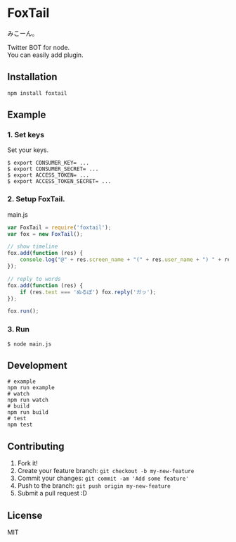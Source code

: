 # FoxTail

みこーん。

Twitter BOT for node.  
You can easily add plugin.

## Installation

```
npm install foxtail
```

## Example

### 1. Set keys

Set your keys.

```
$ export CONSUMER_KEY= ...
$ export CONSUMER_SECRET= ...
$ export ACCESS_TOKEN= ...
$ export ACCESS_TOKEN_SECRET= ...
```

### 2. Setup FoxTail.
main.js

```js
var FoxTail = require('foxtail');
var fox = new FoxTail();

// show timeline
fox.add(function (res) {
    console.log("@" + res.screen_name + "(" + res.user_name + ") " + res.text + "\n");
});

// reply to words
fox.add(function (res) {
    if (res.text === 'ぬるぽ') fox.reply('ガッ');
});

fox.run();
```

### 3. Run

```
$ node main.js
```

## Development

```
# example
npm run example
# watch
npm run watch
# build
npm run build
# test
npm test
```

## Contributing

1. Fork it!
2. Create your feature branch: `git checkout -b my-new-feature`
3. Commit your changes: `git commit -am 'Add some feature'`
4. Push to the branch: `git push origin my-new-feature`
5. Submit a pull request :D

## License
MIT
